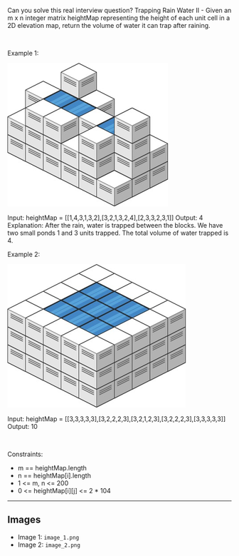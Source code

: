 Can you solve this real interview question? Trapping Rain Water II - Given an m x n integer matrix heightMap representing the height of each unit cell in a 2D elevation map, return the volume of water it can trap after raining.

 

Example 1:

![Example 1](./image_1.png)


Input: heightMap = [[1,4,3,1,3,2],[3,2,1,3,2,4],[2,3,3,2,3,1]]
Output: 4
Explanation: After the rain, water is trapped between the blocks.
We have two small ponds 1 and 3 units trapped.
The total volume of water trapped is 4.


Example 2:

![Example 2](./image_2.png)


Input: heightMap = [[3,3,3,3,3],[3,2,2,2,3],[3,2,1,2,3],[3,2,2,2,3],[3,3,3,3,3]]
Output: 10


 

Constraints:

 * m == heightMap.length
 * n == heightMap[i].length
 * 1 <= m, n <= 200
 * 0 <= heightMap[i][j] <= 2 * 104

---

## Images

- Image 1: `image_1.png`
- Image 2: `image_2.png`

